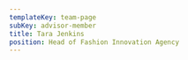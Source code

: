 ```yaml
---
templateKey: team-page
subKey: advisor-member
title: Tara Jenkins
position: Head of Fashion Innovation Agency
---
```

